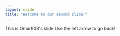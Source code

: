 ```yaml
---
layout: slide
title: "Welcome to our second slide!"
---
```

This is Omar908's slide
Use the left arrow to go back!

